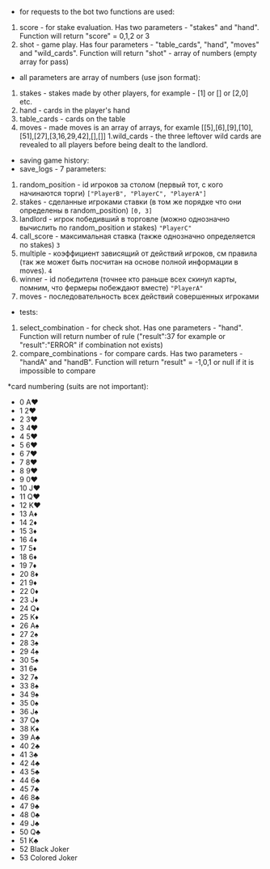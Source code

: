 * for requests to the bot two functions are used:
1. score - for stake evaluation. Has two parameters - "stakes" and "hand". Function will return "score" = 0,1,2 or 3
1. shot - game play. Has four parameters - "table_cards", "hand", "moves" and "wild_cards". Function will return "shot" - array of numbers (empty array for pass)

* all parameters are array of numbers (use json format):
1. stakes - stakes made by other players, for example - [1] or [] or [2,0] etc.
1. hand - cards in the player's hand
1. table_cards - cards on the table
1. moves - made moves is an array of arrays, for examle [[5],[6],[9],[10],[51],[27],[3,16,29,42],[],[]]
1.wild_cards - the three leftover wild cards are revealed to all players before being dealt to the landlord.

* saving game history:
* save_logs - 7 parameters:
1. random_position - id игроков за столом (первый тот, с кого начинаются торги) `["PlayerB", "PlayerC", "PlayerA"]`
1. stakes - сделанные игроками ставки (в том же порядке что они определены в random_position) `[0, 3]`
1. landlord - игрок победивший в торговле (можно однозначно вычислить по random_position и stakes) `"PlayerC"`
1. call_score - максимальная ставка (также однозначно определяется по stakes) `3`
1. multiple - коэффициент зависящий от действий игроков, см правила (так же может быть посчитан на основе полной информации в moves). `4`
1. winner - id победителя (точнее кто раньше всех скинул карты, помним, что фермеры побеждают вместе) `"PlayerA"`
1. moves - последовательность всех действий совершенных игроками


* tests:
1. select_combination - for check shot. Has one parameters - "hand". Function will return number of rule ("result":37 for example or "result":"ERROR" if combination not exists)
1. compare_combinations - for compare cards. Has two parameters - "handA" and "handB". Function will return "result" = -1,0,1 or null if it is impossible to compare

*card numbering (suits are not important):
* 0 A♥
* 1 2♥
* 2 3♥
* 3 4♥
* 4 5♥
* 5 6♥
* 6 7♥
* 7 8♥
* 8 9♥
* 9 0♥
* 10 J♥
* 11 Q♥
* 12 K♥
* 13 A♦
* 14 2♦
* 15 3♦
* 16 4♦
* 17 5♦
* 18 6♦
* 19 7♦
* 20 8♦
* 21 9♦
* 22 0♦
* 23 J♦
* 24 Q♦
* 25 K♦
* 26 A♠
* 27 2♠
* 28 3♠
* 29 4♠
* 30 5♠
* 31 6♠
* 32 7♠
* 33 8♠
* 34 9♠
* 35 0♠
* 36 J♠
* 37 Q♠
* 38 K♠
* 39 A♣
* 40 2♣
* 41 3♣
* 42 4♣
* 43 5♣
* 44 6♣
* 45 7♣
* 46 8♣
* 47 9♣
* 48 0♣
* 49 J♣
* 50 Q♣
* 51 K♣
* 52 Black Joker
* 53 Colored Joker
